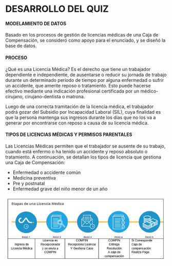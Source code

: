 # DESARROLLO DEL QUIZ

#### MODELAMIENTO DE DATOS

Basado en los procesos de gestión de licencias médicas de una Caja de Compensación, se consideró como apoyo para el enunciado, y se diseñó la base de datos.

#### PROCESO
¿Qué es una Licencia Médica? Es el derecho que tiene un trabajador dependiente e independiente, de ausentarse o reducir su jornada de trabajo durante un determinado período de tiempo por alguna enfermedad o sufrir un accidente, que amerite reposo o tratamiento. Esto puede hacerse efectivo mediante una indicación profesional certificada por un médico-cirujano, cirujano-dentista o matrona.

Luego de una correcta tramitación de la licencia médica, el trabajador podrá gozar del Subsidio por Incapacidad Laboral (SIL), cuya finalidad es que la persona mantenga sus ingresos durante los días que no los va a generar por encontrarse con reposo a causa de su licencia médica.

#### TIPOS DE LICENCIAS MÉDICAS Y PERMISOS PARENTALES
Las Licencias Médicas permiten que el trabajador se ausente de su trabajo, cuando está enfermo o ha tenido un accidente y reposo absoluto o tratamiento. A continuación, se detallan los tipos de licencia que gestiona una Caja de Compensación:

- Enfermedad o accidente común
- Medicina preventiva
- Pre y postnatal
- Enfermedad grave del niño menor de un año

![](https://github.com/CArmijos/sonda/blob/master/proceso_licenciaMedica.png)
